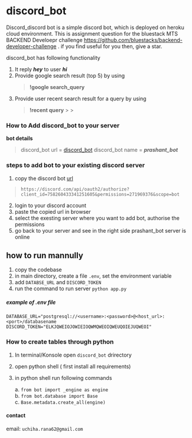 # discord_bot


Discord_discord bot is a simple discord bot, which is deployed on heroku cloud environment. This is assignment question for the bluestack MTS BACKEND Develoepr challenge https://github.com/bluestacks/backend-developer-challenge . if you find useful for you then, give a star.

discord_bot has following functionality

1. It reply ***hey*** to user ***hi***
2. Provide google search result (top 5)  by using 
    > **!google search_query**
3. Provide user recent search result for a query by using
    > **!recent query**
                                                             >
                                                             >


### How to Add discord_bot to your server

**bot details**
> discord_bot url = [discord_bot](https://discord.com/api/oauth2/authorize?client_id=758260433341251605&permissions=271969376&scope=bot)
> discord_bot name = ***prashant_bot***
>
>
### steps to add bot to your existing discord server

1. copy the discord bot [url](https://discord.com/api/oauth2/authorize?client_id=758260433341251605&permissions=271969376&scope=bot)

> `https://discord.com/api/oauth2/authorize?client_id=758260433341251605&permissions=271969376&scope=bot`
2. login to your discord account
3. paste the copied url in browser
4. select the exesting server where you want to add bot, authorise the permissions
5. go back to your server and see in the right side prashant_bot server is online

## how to run mannully

1. copy the codebase
2. in main directory, create a file `.env`, set the environment variable
3. add `DATABSE_URL` and `DISCORD_TOKEN`
4. run the command to run server `python app.py`

##### example of .env file

    DATABASE_URL="postgresql://<username>:<password>@<host_url>:<port>/databasename
    DISCORD_TOKEN="ELKJQWEIOJOWIEIOQWMQWEOIQWEUQOIEJUQWEOI"

### How to create tables through python 

1. In terminal/Konsole open `discord_bot` drirectory
2. open python shell ( first install all requirements)
3. in python shell run following commands

    a.  `from bot import _engine as engine`  
    b.   `from bot.database import Base`   
    c.  `Base.metadata.create_all(engine)`
 

#### contact
  email: `uchiha.rana62@gmail.com`
